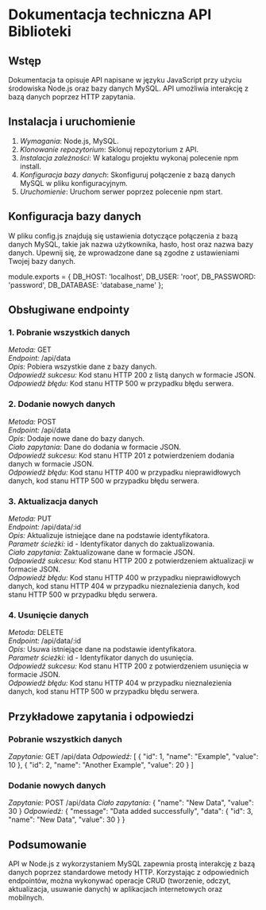 # Dokumentacja techniczna API Biblioteki

## Wstęp
Dokumentacja ta opisuje API napisane w języku JavaScript przy użyciu środowiska Node.js oraz bazy danych MySQL. API umożliwia interakcję z bazą danych poprzez HTTP zapytania.

## Instalacja i uruchomienie
1. *Wymagania*: Node.js, MySQL.
2. *Klonowanie repozytorium*: Sklonuj repozytorium z API.
3. *Instalacja zależności*: W katalogu projektu wykonaj polecenie npm install.
4. *Konfiguracja bazy danych*: Skonfiguruj połączenie z bazą danych MySQL w pliku konfiguracyjnym.
5. *Uruchomienie*: Uruchom serwer poprzez polecenie npm start.

## Konfiguracja bazy danych
W pliku config.js znajdują się ustawienia dotyczące połączenia z bazą danych MySQL, takie jak nazwa użytkownika, hasło, host oraz nazwa bazy danych. Upewnij się, że wprowadzone dane są zgodne z ustawieniami Twojej bazy danych.

module.exports = {
  DB_HOST: 'localhost',
  DB_USER: 'root',
  DB_PASSWORD: 'password',
  DB_DATABASE: 'database_name'
};

## Obsługiwane endpointy

### 1. Pobranie wszystkich danych
*Metoda:* GET  
*Endpoint:* /api/data  
*Opis:* Pobiera wszystkie dane z bazy danych.  
*Odpowiedź sukcesu:* Kod stanu HTTP 200 z listą danych w formacie JSON.  
*Odpowiedź błędu:* Kod stanu HTTP 500 w przypadku błędu serwera.

### 2. Dodanie nowych danych
*Metoda:* POST  
*Endpoint:* /api/data  
*Opis:* Dodaje nowe dane do bazy danych.  
*Ciało zapytania:* Dane do dodania w formacie JSON.  
*Odpowiedź sukcesu:* Kod stanu HTTP 201 z potwierdzeniem dodania danych w formacie JSON.  
*Odpowiedź błędu:* Kod stanu HTTP 400 w przypadku nieprawidłowych danych, kod stanu HTTP 500 w przypadku błędu serwera.

### 3. Aktualizacja danych
*Metoda:* PUT  
*Endpoint:* /api/data/:id  
*Opis:* Aktualizuje istniejące dane na podstawie identyfikatora.  
*Parametr ścieżki:* id - Identyfikator danych do zaktualizowania.  
*Ciało zapytania:* Zaktualizowane dane w formacie JSON.  
*Odpowiedź sukcesu:* Kod stanu HTTP 200 z potwierdzeniem aktualizacji w formacie JSON.  
*Odpowiedź błędu:* Kod stanu HTTP 400 w przypadku nieprawidłowych danych, kod stanu HTTP 404 w przypadku nieznalezienia danych, kod stanu HTTP 500 w przypadku błędu serwera.

### 4. Usunięcie danych
*Metoda:* DELETE  
*Endpoint:* /api/data/:id  
*Opis:* Usuwa istniejące dane na podstawie identyfikatora.  
*Parametr ścieżki:* id - Identyfikator danych do usunięcia.  
*Odpowiedź sukcesu:* Kod stanu HTTP 200 z potwierdzeniem usunięcia w formacie JSON.  
*Odpowiedź błędu:* Kod stanu HTTP 404 w przypadku nieznalezienia danych, kod stanu HTTP 500 w przypadku błędu serwera.

## Przykładowe zapytania i odpowiedzi
### Pobranie wszystkich danych
*Zapytanie:*
GET /api/data
*Odpowiedź:*
[
  {
    "id": 1,
    "name": "Example",
    "value": 10
  },
  {
    "id": 2,
    "name": "Another Example",
    "value": 20
  }
]

### Dodanie nowych danych
*Zapytanie:*
POST /api/data
*Ciało zapytania:*
{
  "name": "New Data",
  "value": 30
}
*Odpowiedź:*
{
  "message": "Data added successfully",
  "data": {
    "id": 3,
    "name": "New Data",
    "value": 30
  }
}

## Podsumowanie
API w Node.js z wykorzystaniem MySQL zapewnia prostą interakcję z bazą danych poprzez standardowe metody HTTP. Korzystając z odpowiednich endpointów, można wykonywać operacje CRUD (tworzenie, odczyt, aktualizacja, usuwanie danych) w aplikacjach internetowych oraz mobilnych.
